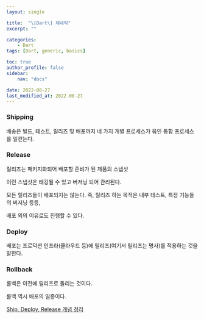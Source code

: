 ```yaml
---
layout: single

title:  "\[Dart\] 제네릭"
excerpt: ""

categories: 
    - Dart
tags: [Dart, generic, basics]

toc: true
author_profile: false
sidebar:
    nav: "docs"

date: 2022-08-27
last_modified_at: 2022-08-27
---
```


### Shipping

배송은 빌드, 테스트, 릴리즈 및 배포까지 네 가지 개별 프로세스가 묶인 통합 프로세스를 일컫는다.

### Release

릴리즈는 패키지화되어 배포할 준비가 된 제품의 스냅샷

이런 스냅샷은 태깅될 수 있고 버저닝 되어 관리된다.

모든 릴리즈들이 배포되지는 않는다. 즉, 릴리즈 하는 목적은 내부 테스트, 특정 기능들의 버저닝 등등,

배포 외의 이유로도 진행할 수 있다.

### Deploy

배포는 프로덕션 인프라(클라우드 등)에 릴리즈(여기서 릴리즈는 명사)를 적용하는 것을 말한다.

### Rollback

롤백은 이전에 릴리즈로 돌리는 것이다.

롤백 역시 배포의 일종이다.

[Ship, Deploy, Release 개념 정리](https://brunch.co.kr/@thesorauniverse/4)